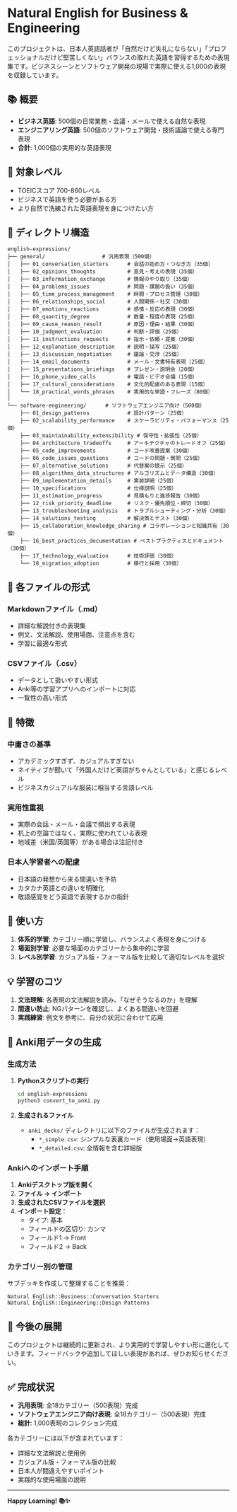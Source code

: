 # Natural English for Business & Engineering

このプロジェクトは、日本人英語話者が「自然だけど失礼にならない」「プロフェッショナルだけど堅苦しくない」バランスの取れた英語を習得するための表現集です。ビジネスシーンとソフトウェア開発の現場で実際に使える1,000の表現を収録しています。

## 📚 概要

- **ビジネス英語**: 500個の日常業務・会議・メールで使える自然な表現
- **エンジニアリング英語**: 500個のソフトウェア開発・技術議論で使える専門表現
- **合計**: 1,000個の実用的な英語表現

## 🎯 対象レベル

- TOEICスコア 700-860レベル
- ビジネスで英語を使う必要がある方
- より自然で洗練された英語表現を身につけたい方

## 📁 ディレクトリ構造

```
english-expressions/
├── general/                  # 汎用表現（500個）
│   ├── 01_conversation_starters      # 会話の始め方・つなぎ方（35個）
│   ├── 02_opinions_thoughts          # 意見・考えの表現（35個）
│   ├── 03_information_exchange       # 情報のやり取り（35個）
│   ├── 04_problems_issues            # 問題・課題の扱い（35個）
│   ├── 05_time_process_management    # 時間・プロセス管理（30個）
│   ├── 06_relationships_social       # 人間関係・社交（30個）
│   ├── 07_emotions_reactions         # 感情・反応の表現（30個）
│   ├── 08_quantity_degree            # 数量・程度の表現（25個）
│   ├── 09_cause_reason_result        # 原因・理由・結果（30個）
│   ├── 10_judgment_evaluation        # 判断・評価（25個）
│   ├── 11_instructions_requests      # 指示・依頼・提案（30個）
│   ├── 12_explanation_description    # 説明・描写（25個）
│   ├── 13_discussion_negotiation     # 議論・交渉（25個）
│   ├── 14_email_documents            # メール・文書特有表現（25個）
│   ├── 15_presentations_briefings    # プレゼン・説明会（20個）
│   ├── 16_phone_video_calls          # 電話・ビデオ会議（15個）
│   ├── 17_cultural_considerations    # 文化的配慮のある表現（15個）
│   └── 18_practical_words_phrases    # 実用的な単語・フレーズ（80個）
│
└── software-engineering/      # ソフトウェアエンジニア向け（500個）
    ├── 01_design_patterns            # 設計パターン（25個）
    ├── 02_scalability_performance    # スケーラビリティ・パフォーマンス（25個）
    ├── 03_maintainability_extensibility # 保守性・拡張性（25個）
    ├── 04_architecture_tradeoffs     # アーキテクチャのトレードオフ（25個）
    ├── 05_code_improvements          # コード改善提案（30個）
    ├── 06_code_issues_questions      # コードの問題・質問（25個）
    ├── 07_alternative_solutions      # 代替案の提示（25個）
    ├── 08_algorithms_data_structures # アルゴリズムとデータ構造（30個）
    ├── 09_implementation_details     # 実装詳細（25個）
    ├── 10_specifications             # 仕様説明（25個）
    ├── 11_estimation_progress        # 見積もりと進捗報告（30個）
    ├── 12_risk_priority_deadline     # リスク・優先順位・締切（30個）
    ├── 13_troubleshooting_analysis   # トラブルシューティング・分析（30個）
    ├── 14_solutions_testing          # 解決策とテスト（30個）
    ├── 15_collaboration_knowledge_sharing # コラボレーションと知識共有（30個）
    ├── 16_best_practices_documentation # ベストプラクティスとドキュメント（30個）
    ├── 17_technology_evaluation      # 技術評価（30個）
    └── 18_migration_adoption         # 移行と採用（30個）
```

## 📝 各ファイルの形式

### Markdownファイル（.md）
- 詳細な解説付きの表現集
- 例文、文法解説、使用場面、注意点を含む
- 学習に最適な形式

### CSVファイル（.csv）
- データとして扱いやすい形式
- Anki等の学習アプリへのインポートに対応
- 一覧性の高い形式

## 🌟 特徴

### 中庸さの基準
- アカデミックすぎず、カジュアルすぎない
- ネイティブが聞いて「外国人だけど英語がちゃんとしている」と感じるレベル
- ビジネスカジュアルな服装に相当する言語レベル

### 実用性重視
- 実際の会話・メール・会議で頻出する表現
- 机上の空論ではなく、実際に使われている表現
- 地域差（米国/英国等）がある場合は注記付き

### 日本人学習者への配慮
- 日本語の発想から来る間違いを予防
- カタカナ英語との違いを明確化
- 敬語感覚をどう英語で表現するかの指針

## 📖 使い方

1. **体系的学習**: カテゴリー順に学習し、バランスよく表現を身につける
2. **場面別学習**: 必要な場面のカテゴリーから集中的に学習
3. **レベル別学習**: カジュアル版・フォーマル版を比較して適切なレベルを選択

## 💡 学習のコツ

1. **文法理解**: 各表現の文法解説を読み、「なぜそうなるのか」を理解
2. **間違い防止**: NGパターンを確認し、よくある間違いを回避
3. **実践練習**: 例文を参考に、自分の状況に合わせて応用

## 📱 Anki用データの生成

### 生成方法

1. **Pythonスクリプトの実行**
   ```bash
   cd english-expressions
   python3 convert_to_anki.py
   ```

2. **生成されるファイル**
   - `anki_decks/` ディレクトリに以下のファイルが生成されます：
     - `*_simple.csv`: シンプルな表裏カード（使用場面→英語表現）
     - `*_detailed.csv`: 全情報を含む詳細版

### Ankiへのインポート手順

1. **Ankiデスクトップ版を開く**
2. **ファイル → インポート**
3. **生成されたCSVファイルを選択**
4. **インポート設定**：
   - タイプ: 基本
   - フィールドの区切り: カンマ
   - フィールド1 → Front
   - フィールド2 → Back

### カテゴリー別の管理

サブデッキを作成して整理することを推奨：
```
Natural English::Business::Conversation Starters
Natural English::Engineering::Design Patterns
```

## 🚀 今後の展開

このプロジェクトは継続的に更新され、より実用的で学習しやすい形に進化していきます。フィードバックや追加してほしい表現があれば、ぜひお知らせください。

## ✅ 完成状況

- **汎用表現**: 全18カテゴリー（500表現）完成
- **ソフトウェアエンジニア向け表現**: 全18カテゴリー（500表現）完成
- **総計**: 1,000表現のコレクション完成

各カテゴリーには以下が含まれています：
- 詳細な文法解説と使用例
- カジュアル版・フォーマル版の比較
- 日本人が間違えやすいポイント
- 実践的な使用場面の説明

---

**Happy Learning! 📚✨**